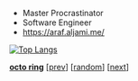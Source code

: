 - Master Procrastinator
- Software Engineer
- https://araf.aljami.me/

[![Top Langs](https://github-readme-stats.vercel.app/api/top-langs/?username=CLown1331&layout=compact)](https://github.com/anuraghazra/github-readme-stats)

[**octo ring**](https://octo-ring.com/)
[[prev](https://octo-ring.com/p/CLown1331/prev)]  [[random](https://octo-ring.com/p/CLown1331/random)]  [[next](https://octo-ring.com/p/CLown1331/next)]
